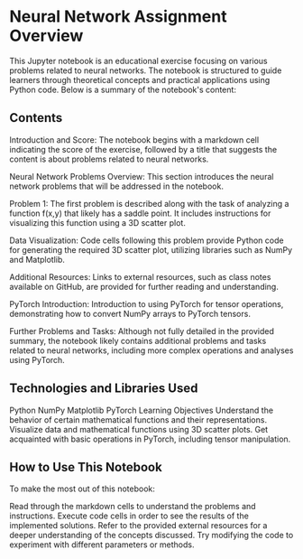 # Neural Network Assignment Overview
This Jupyter notebook is an educational exercise focusing on various problems related to neural networks. The notebook is structured to guide learners through theoretical concepts and practical applications using Python code. Below is a summary of the notebook's content:

## Contents
Introduction and Score: The notebook begins with a markdown cell indicating the score of the exercise, followed by a title that suggests the content is about problems related to neural networks.

Neural Network Problems Overview: This section introduces the neural network problems that will be addressed in the notebook.

Problem 1: The first problem is described along with the task of analyzing a function f(x,y) that likely has a saddle point. It includes instructions for visualizing this function using a 3D scatter plot.

Data Visualization: Code cells following this problem provide Python code for generating the required 3D scatter plot, utilizing libraries such as NumPy and Matplotlib.

Additional Resources: Links to external resources, such as class notes available on GitHub, are provided for further reading and understanding.

PyTorch Introduction: Introduction to using PyTorch for tensor operations, demonstrating how to convert NumPy arrays to PyTorch tensors.

Further Problems and Tasks: Although not fully detailed in the provided summary, the notebook likely contains additional problems and tasks related to neural networks, including more complex operations and analyses using PyTorch.

## Technologies and Libraries Used
Python
NumPy
Matplotlib
PyTorch
Learning Objectives
Understand the behavior of certain mathematical functions and their representations.
Visualize data and mathematical functions using 3D scatter plots.
Get acquainted with basic operations in PyTorch, including tensor manipulation.

## How to Use This Notebook
To make the most out of this notebook:

Read through the markdown cells to understand the problems and instructions.
Execute code cells in order to see the results of the implemented solutions.
Refer to the provided external resources for a deeper understanding of the concepts discussed.
Try modifying the code to experiment with different parameters or methods.